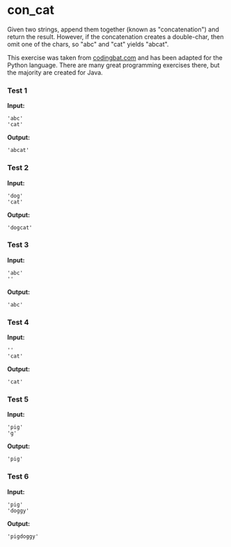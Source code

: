 # con_cat





Given two strings, append them together (known as "concatenation") and return the result. However, if the concatenation creates a double-char, then omit one of the chars, so "abc" and "cat" yields "abcat".

This exercise was taken from [codingbat.com](https://codingbat.com/prob/p132118) and has been adapted for the Python language. There are many great programming exercises there, but the majority are created for Java.






### Test 1
**Input:**
```
'abc'
'cat'
```
**Output:**
```
'abcat'
```
### Test 2
**Input:**
```
'dog'
'cat'
```
**Output:**
```
'dogcat'
```
### Test 3
**Input:**
```
'abc'
''
```
**Output:**
```
'abc'
```
### Test 4
**Input:**
```
''
'cat'
```
**Output:**
```
'cat'
```
### Test 5
**Input:**
```
'pig'
'g'
```
**Output:**
```
'pig'
```
### Test 6
**Input:**
```
'pig'
'doggy'
```
**Output:**
```
'pigdoggy'
```

